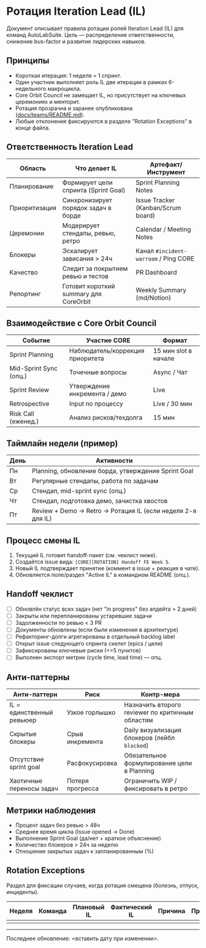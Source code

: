 # Ротация Iteration Lead (IL)

Документ описывает правила ротации ролей Iteration Lead (IL) для команд AutoLabSuite.
Цель — распределение ответственности, снижение bus-factor и развитие лидерских навыков.

## Принципы

- Короткая итерация: 1 неделя = 1 спринт.
- Один участник выполняет роль IL две итерации в рамках 6-недельного макроцикла.
- Core Orbit Council не замещает IL, но присутствует на ключевых церемониях и менторит.
- Ротация прозрачна и заранее опубликована ([docs/teams/README.md](/docs/teams/README.md)).
- Любые отклонения фиксируются в разделе "Rotation Exceptions" в конце файла.

## Ответственность Iteration Lead

| Область | Что делает IL | Артефакт/Инструмент |
|---------|---------------|---------------------|
| Планирование | Формирует цели спринта (Sprint Goal) | Sprint Planning Notes |
| Приоритизация | Синхронизирует порядок задач в борде | Issue Tracker (Kanban/Scrum board) |
| Церемонии | Модерирует стендапы, ревью, ретро | Calendar / Meeting Notes |
| Блокеры | Эскалирует зависания > 24ч | Канал `#incident-warroom` / Ping CORE |
| Качество | Следит за покрытием ревью и тестов | PR Dashboard |
| Репортинг | Готовит короткий summary для CoreOrbit | Weekly Summary (md/Notion) |

## Взаимодействие с Core Orbit Council

| Событие | Участие CORE | Формат |
|---------|--------------|--------|
| Sprint Planning | Наблюдатель/коррекция приоритета | 15 мин slot в начале |
| Mid-Sprint Sync (опц.) | Точечные вопросы | Async / Чат |
| Sprint Review | Утверждение инкремента / демо | Live |
| Retrospective | Input по процессу | Live / 30 мин |
| Risk Call (еженед.) | Анализ рисков/техдолга | 15 мин |

## Таймлайн недели (пример)

| День | Активности |
|------|------------|
| Пн | Planning, обновление борда, утверждение Sprint Goal |
| Вт | Регулярные стендапы, работа по задачам |
| Ср | Стендап, mid-sprint sync (опц.) |
| Чт | Стендап, подготовка демо, зачистка хвостов |
| Пт | Review + Demo → Retro → Ротация IL (если неделя 2-я для IL) |

## Процесс смены IL

1. Текущий IL готовит handoff-пакет (см. чеклист ниже).
2. Создаётся issue вида: `[CORE][ROTATION] Handoff FE Week 5`.
3. Новый IL подтверждает принятие (коммент в issue + реакция в чате).
4. Обновляется поле/раздел "Active IL" в командном README (опц.).

## Handoff чеклист

- [ ] Обновлён статус всех задач (нет "in progress" без апдейта > 2 дней)
- [ ] Закрыты или перепланированы устаревшие задачи
- [ ] Задолженности по ревью < 3 PR
- [ ] Документы обновлены (если были изменения в архитектуре)
- [ ] Рефакторинг-долги агрегированы в отдельный backlog label
- [ ] Открыт issue следующего спринта скелет (epics / цели)
- [ ] Зафиксированы ключевые риски (<=5 пунктов)
- [ ] Выполнен экспорт метрик (cycle time, lead time) — опц.

## Анти-паттерны

| Анти-паттерн | Риск | Контр-мера |
|--------------|------|-----------|
| IL = единственный ревьюер | Узкое горлышко | Назначить второго reviewer по критичным областям |
| Скрытые блокеры | Срыв инкремента | Daily визуализация блокеров (лейбл `blocked`) |
| Отсутствие sprint goal | Расфокусировка | Обязательное формулирование цели в Planning |
| Хаотичные переносы задач | Потеря прогресса | Ограничить WIP / фиксировать в ретро |

## Метрики наблюдения

- Процент задач без ревью > 48ч
- Среднее время цикла (Issue opened → Done)
- Выполнение Sprint Goal (да/нет + краткое объяснение)
- Количество блокеров > 24ч за неделю
- Отношение закрытых задач к запланированным (%)

## Rotation Exceptions

Раздел для фиксации случаев, когда ротация смещена (болезнь, отпуск, инциденты).

| Неделя | Команда | Плановый IL | Фактический IL | Причина | Примечание |
|--------|---------|-------------|----------------|---------|-----------|
|        |         |             |                |         |           |

---

Последнее обновление: <вставить дату при изменении>.
